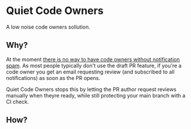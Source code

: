 # Quiet Code Owners

A low noise code owners sollution.

## Why?

At the moment [there is no way to have code owners without notification spam](https://github.com/orgs/community/discussions/35673#discussion-4459776). As most people typically don't use the draft PR feature, if you're a code owner you get an email requesting review (and subscribed to all notifications) as soon as the PR opens.

Quiet Code Owners stops this by letting the PR author request reviews manually when theyre ready, while still protecting your main branch with a CI check.

## How?
